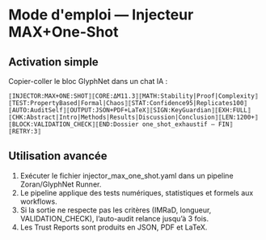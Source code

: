 # Mode d'emploi — Injecteur MAX+One-Shot

## Activation simple
Copier-coller le bloc GlyphNet dans un chat IA :
```
⟦INJECTOR:MAX+ONE:SHOT⟧⟦CORE:ΔM11.3⟧⟦MATH:Stability|Proof|Complexity⟧⟦TEST:PropertyBased|Formal|Chaos⟧⟦STAT:Confidence95|Replicates100⟧⟦AUTO:AuditSelf⟧⟦OUTPUT:JSON+PDF+LaTeX⟧⟦SIGN:KeyGuardian⟧⟦EXH:FULL⟧⟦CHK:Abstract|Intro|Methods|Results|Discussion|Conclusion⟧⟦LEN:1200+⟧⟦BLOCK:VALIDATION_CHECK⟧⟦END:Dossier one_shot_exhaustif — FIN⟧⟦RETRY:3⟧
```

## Utilisation avancée
1. Exécuter le fichier injector_max_one_shot.yaml dans un pipeline Zoran/GlyphNet Runner.
2. Le pipeline applique des tests numériques, statistiques et formels aux workflows.
3. Si la sortie ne respecte pas les critères (IMRaD, longueur, VALIDATION_CHECK), l’auto-audit relance jusqu’à 3 fois.
4. Les Trust Reports sont produits en JSON, PDF et LaTeX.
